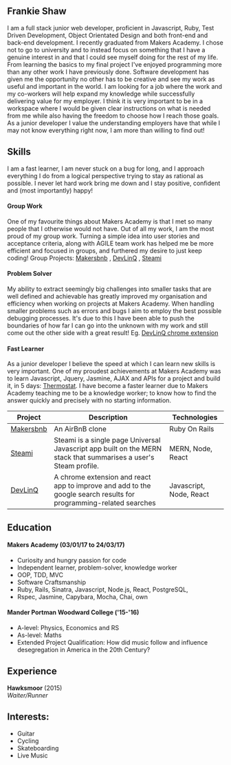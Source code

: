 ## Frankie Shaw

I am a full stack junior web developer, proficient in Javascript, Ruby, Test Driven Development, Object Orientated Design and both front-end and back-end development. I recently graduated from Makers Academy. I chose not to go to university and to instead focus on something that I have a genuine interest in and that I could see myself doing for the rest of my life. From learning the basics to my final project I've enjoyed programming more than any other work I have previously done. Software development has given me the opportunity no other has to be creative and see my work as useful and important in the world.
I am looking for a job where the work and my co-workers will help expand my knowledge while successfully delivering value for my employer. I think it is very important to be in a workspace where I would be given clear instructions on what is needed from me while also having the freedom to choose how I reach those goals. As a junior developer I value the understanding employers have that while I may not know everything right now, I am more than willing to find out!

## Skills

I am a fast learner, I am never stuck on a bug for long, and I approach everything I do from a logical perspective trying to stay as rational as possible. I never let hard work bring me down and I stay positive, confident and (most importantly) happy!

#### Group Work

One of my favourite things about Makers Academy is that I met so many people that I otherwise would not have. Out of all my work, I am the most proud of my group work. Turning a simple idea into user stories and acceptance criteria, along with AGILE team work has helped me be more efficient and focused in groups, and furthered my desire to just keep coding! Group Projects: [Makersbnb](https://github.com/frankiefy/Makersbnb) , [DevLinQ](https://github.com/pedrocastanheira77/devlinq) , [Steami](https://github.com/bvjones/Steami)

#### Problem Solver

My ability to extract seemingly big challenges into smaller tasks that are well defined and achievable has greatly improved my organisation and efficiency when working on projects at Makers Academy. When handling smaller problems such as errors and bugs I aim to employ the best possible debugging processes. It's due to this I have been able to push the boundaries of how far I can go into the unknown with my work and still come out the other side with a great result! Eg. [DevLinQ chrome extension](https://github.com/pedrocastanheira77/devlinq)

#### Fast Learner

As a junior developer I believe the speed at which I can learn new skills is very important. One of my proudest achievements at Makers Academy was to learn Javascript, Jquery, Jasmine, AJAX and APIs for a project and build it, in 5 days: [Thermostat](https://github.com/frankiefy/Thermo). I have become a faster learner due to Makers Academy teaching me to be a knowledge worker; to know how to find the answer quickly and precisely with no starting information.


| Project   | Description | Technologies |
|---        |---         |---           |
| [Makersbnb](https://github.com/frankiefy/Makersbnb) | An AirBnB clone | Ruby On Rails |
| [Steami](https://github.com/bvjones/Steami) | Steami is a single page Universal Javascript app built on the MERN stack that summarises a user's Steam profile. | MERN, Node, React |
| [DevLinQ](https://github.com/pedrocastanheira77/devlinq) | A chrome extension and react app to improve and add to the google search results for programming-related searches | Javascript, Node, React |


## Education

#### Makers Academy (03/01/17 to 24/03/17)

- Curiosity and hungry passion for code
- Independent learner, problem-solver, knowledge worker
- OOP, TDD, MVC
- Software Craftsmanship
- Ruby, Rails, Sinatra, Javascript, Node.js, React, PostgreSQL,
- Rspec, Jasmine, Capybara, Mocha, Chai, own

#### Mander Portman Woodward College  ('15-'16)

- A-level: Physics, Economics and RS
- As-level: Maths
- Extended Project Qualification: How did music follow and influence desegregation in America in the 20th Century?

## Experience

**Hawksmoor** (2015)    
*Waiter/Runner*  
  
## Interests:

- Guitar
- Cycling
- Skateboarding
- Live Music
